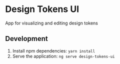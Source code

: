 # Design Tokens UI

App for visualizing and editing design tokens

## Development

1. Install npm dependencies: `yarn install`
2. Serve the application: `ng serve design-tokens-ui`
